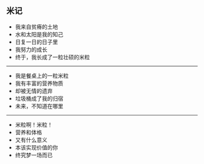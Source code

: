## 米记

- 我来自贫瘠的土地
- 水和太阳是我的知己
- 日复一日的日子里
- 我努力的成长
- 终于，我长成了一粒壮硕的米粒  

---

- 我是餐桌上的一粒米粒
- 我有丰富的营养物质
- 却被无情的遗弃
- 垃圾桶成了我的归宿
- 未来，不知道在哪里  


---


- 米粒啊！米粒！
- 营养和体格 
- 又有什么意义
- 本该实现价值的你
- 终究梦一场而已
